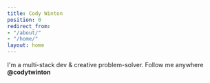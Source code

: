 ```yaml
---
title: Cody Winton
position: 0
redirect_from:
- "/about/"
- "/home/"
layout: home
---
```


I'm a multi-stack dev & creative problem-solver. Follow me anywhere **@codytwinton**
